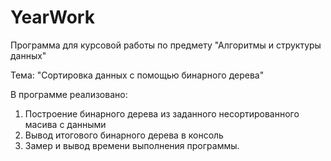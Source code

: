 # YearWork
Программа для курсовой работы по предмету "Алгоритмы и структуры данных"

Тема: "Сортировка данных с помощью бинарного дерева"

В программе реализовано:

1) Построение бинарного дерева из заданного несортированного масива с данными 
2) Вывод итогового бинарного дерева в консоль
3) Замер и вывод времени выполнения программы.

